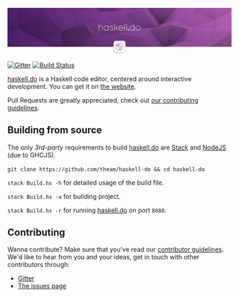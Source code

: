 ![Banner](static/out.jsexe/banner.png)

[![Gitter](https://badges.gitter.im/theam/haskell-do.svg)](https://gitter.im/theam/haskell-do?utm_source=badge&utm_medium=badge&utm_campaign=pr-badge)
[![Build Status](https://travis-ci.org/theam/haskell-do.svg?branch=develop)](https://travis-ci.org/theam/haskell-do)

[haskell.do](http://haskell.do) is a Haskell code editor, centered around interactive development. You can get it on [the website](http://haskell.do).

Pull Requests are greatly appreciated, check out [our contributing guidelines](CONTRIBUTING.md).

## Building from source

The only *3rd-party* requirements to build [haskell.do](http://haskell.do) are [Stack](http://haskellstack.org/) and [NodeJS](https://nodejs.org/) (due to GHCJS).

`git clone https://github.com/theam/haskell-do && cd haskell-do`

`stack Build.hs -h` for detailed usage of the build file.

`stack Build.hs -a` for building project.

`stack Build.hs -r` for running [haskell.do](http://haskell.do) on port `8080`.

## Contributing

Wanna contribute? Make sure that you've read our [contributor guidelines](https://github.com/theam/haskell-do/blob/master/CONTRIBUTING.md).
We'd like to hear from you and your ideas, get in touch with other contributors through:

- [Gitter](https://gitter.im/theam/haskell-do)
- [The issues page](https://github.com/theam/haskell-do/blob/master/CONTRIBUTING.md)
